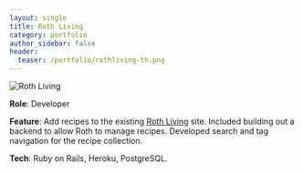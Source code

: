 ```yaml
---
layout: single
title: Roth Living
category: portfolio
author_sidebar: false
header:
  teaser: /portfolio/rothliving-th.png
---
```


![Roth Living](/images/portfolio-rothliving.png)

**Role**: Developer

**Feature**: Add recipes to the existing [Roth Living](http://rothliving.com) site.  Included building out a backend to allow Roth to
manage recipes.  Developed search and tag navigation for the recipe collection.

**Tech**: Ruby on Rails, Heroku, PostgreSQL.
